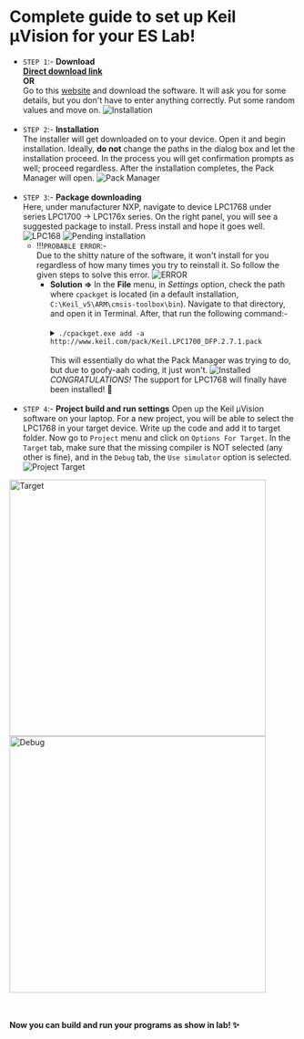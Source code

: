 # Complete guide to set up Keil µVision for your ES Lab!
- `STEP 1`:- **Download**<br>[**Direct download link**](https://armkeil.blob.core.windows.net/eval/MDK539.EXE)<br>**OR**<br>Go to this [website](https://www.keil.com/demo/eval/arm.htm) and download the software. It will ask you for some details, but you don't have to enter anything correctly. Put some random values and move on.
  ![Installation](https://github.com/ishan-surana/Keil--Vision-Installation/assets/121395061/21ccf25f-4c58-41f4-ae67-4b82f8c6d15e)<br><br>
- `STEP 2`:- **Installation**<br>The installer will get downloaded on to your device. Open it and begin installation. Ideally, **do not** change the paths in the dialog box and let the installation proceed. In the process you will get confirmation prompts as well; proceed regardless. After the installation completes, the Pack Manager will open.
  ![Pack Manager](https://github.com/ishan-surana/Keil--Vision-Installation/assets/121395061/f23f33a2-9f87-4e1d-ae8d-053090b3e049)<br><br>
- `STEP 3`:- **Package downloading**<br>Here, under manufacturer NXP, navigate to device LPC1768 under series LPC1700 -> LPC176x series. On the right panel, you will see a suggested package to install. Press install and hope it goes well.
  ![LPC168](https://github.com/ishan-surana/Keil--Vision-Installation/assets/121395061/c121c90c-a55b-4df6-b0ed-3da6793b7fd0)
  ![Pending installation](https://github.com/ishan-surana/Keil--Vision-Installation/assets/121395061/b42d9b64-28db-4134-a3f4-586fdfe75562)
  + !!!`PROBABLE ERROR`:-<br>Due to the shitty nature of the software, it won't install for you regardless of how many times you try to reinstall it. So follow the given steps to solve this error. 
  ![ERROR](https://github.com/ishan-surana/Keil--Vision-Installation/assets/121395061/4d76b686-8f58-4bc4-8f4a-245ec73c18e1)
    - **Solution =>** In the **File** menu, in *Settings* option, check the path where `cpackget` is located (in a default installation, `C:\Keil_v5\ARM\cmsis-toolbox\bin`). Navigate to that directory, and open it in Terminal. After, that run the following command:-<br><br><details><summary> `./cpackget.exe add -a http://www.keil.com/pack/Keil.LPC1700_DFP.2.7.1.pack`</details><br>
    This will essentially do what the Pack Manager was trying to do, but due to goofy-aah coding, it just won't.
  ![Installed](https://github.com/ishan-surana/Keil--Vision-Installation/assets/121395061/bda293fd-4f57-4946-933e-e5a1d431a825)
*CONGRATULATIONS!* The support for LPC1768 will finally have been installed! 🥳<br><br>
- `STEP 4`:- **Project build and run settings**
 Open up the Keil µVision software on your laptop. For a new project, you will be able to select the LPC1768 in your target device. Write up the code and add it to target folder. Now go to `Project` menu and click on `Options For Target`. In the `Target` tab, make sure that the missing compiler is NOT selected (any other is fine), and in the `Debug` tab, the `Use simulator` option is selected.<br>
 ![Project Target](https://github.com/ishan-surana/Keil--Vision-Installation/assets/121395061/0149cf95-2339-47ec-bdf7-9db56122cb90)
<img src="https://github.com/ishan-surana/Keil--Vision-Installation/assets/121395061/46bf0108-f9e6-4c56-a3ae-07baa4c0d887" alt="Target" width="450"/>
<img src="https://github.com/ishan-surana/Keil--Vision-Installation/assets/121395061/f62639c7-d408-40c7-9478-d1bac7eaf3d6" alt="Debug" width="450"/>

<br><br>
  **Now you can build and run your programs as show in lab! ✨**

